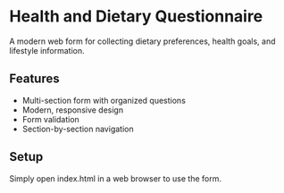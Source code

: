 # Health and Dietary Questionnaire

A modern web form for collecting dietary preferences, health goals, and lifestyle information.

## Features
- Multi-section form with organized questions
- Modern, responsive design
- Form validation
- Section-by-section navigation

## Setup
Simply open index.html in a web browser to use the form.
